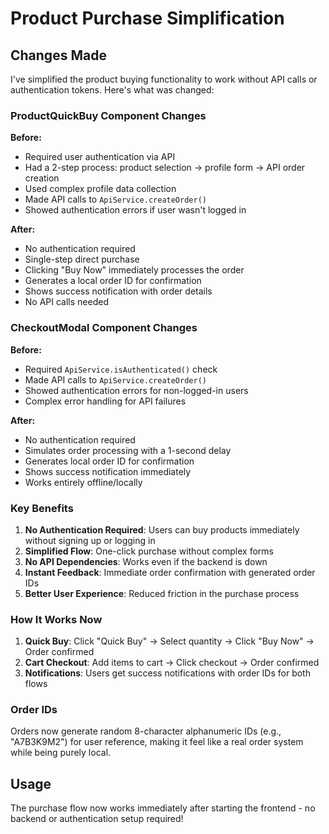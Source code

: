 # Product Purchase Simplification

## Changes Made

I've simplified the product buying functionality to work without API calls or authentication tokens. Here's what was changed:

### ProductQuickBuy Component Changes

**Before:**
- Required user authentication via API
- Had a 2-step process: product selection → profile form → API order creation
- Used complex profile data collection
- Made API calls to `ApiService.createOrder()`
- Showed authentication errors if user wasn't logged in

**After:**
- No authentication required
- Single-step direct purchase
- Clicking "Buy Now" immediately processes the order
- Generates a local order ID for confirmation
- Shows success notification with order details
- No API calls needed

### CheckoutModal Component Changes

**Before:**
- Required `ApiService.isAuthenticated()` check
- Made API calls to `ApiService.createOrder()`
- Showed authentication errors for non-logged-in users
- Complex error handling for API failures

**After:**
- No authentication required
- Simulates order processing with a 1-second delay
- Generates local order ID for confirmation
- Shows success notification immediately
- Works entirely offline/locally

### Key Benefits

1. **No Authentication Required**: Users can buy products immediately without signing up or logging in
2. **Simplified Flow**: One-click purchase without complex forms
3. **No API Dependencies**: Works even if the backend is down
4. **Instant Feedback**: Immediate order confirmation with generated order IDs
5. **Better User Experience**: Reduced friction in the purchase process

### How It Works Now

1. **Quick Buy**: Click "Quick Buy" → Select quantity → Click "Buy Now" → Order confirmed
2. **Cart Checkout**: Add items to cart → Click checkout → Order confirmed
3. **Notifications**: Users get success notifications with order IDs for both flows

### Order IDs

Orders now generate random 8-character alphanumeric IDs (e.g., "A7B3K9M2") for user reference, making it feel like a real order system while being purely local.

## Usage

The purchase flow now works immediately after starting the frontend - no backend or authentication setup required!